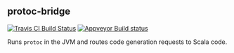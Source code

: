 protoc-bridge
-------------

[![Travis CI Build Status](https://travis-ci.org/scalapb/protoc-bridge.svg?branch=master)](https://travis-ci.org/scalapb/protoc-bridge) [![Appveyor Build status](https://ci.appveyor.com/api/projects/status/bqxtkgcom9wqvxhu/branch/master?svg=true)](https://ci.appveyor.com/project/thesamet/protoc-bridge/branch/master)

Runs `protoc` in the JVM and routes code generation requests to Scala code.

